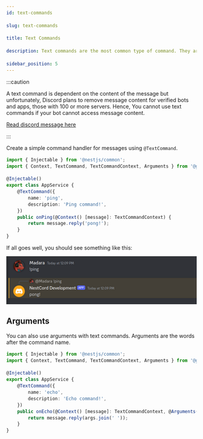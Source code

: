```yaml
---
id: text-commands

slug: text-commands

title: Text Commands

description: Text commands are the most common type of command. They are used to send a message to the channel.

sidebar_position: 5
---
```


:::caution

A text command is dependent on the content of the message but unfortunately, Discord plans to remove message content for verified bots and
apps, those with 100 or more servers. Hence, You cannot use text commands if your bot cannot access message content.

[Read discord message here](https://support-dev.discord.com/hc/en-us/articles/4404772028055-Message-Content-Access-Deprecation-for-Verified-Bots)

:::

Create a simple command handler for messages using `@TextCommand`.

```typescript title="src/app.service.ts"
import { Injectable } from '@nestjs/common';
import { Context, TextCommand, TextCommandContext, Arguments } from '@globalart/nestcord';

@Injectable()
export class AppService {
    @TextCommand({
        name: 'ping',
        description: 'Ping command!',
    })
    public onPing(@Context() [message]: TextCommandContext) {
        return message.reply('pong!');
    }
}
```

If all goes well, you should see something like this:

![Text Command](/img/content/text_command.png 'Text Command')


## Arguments

You can also use arguments with text commands. Arguments are the words after the command name.

```typescript title="src/app.service.ts"
import { Injectable } from '@nestjs/common';
import { Context, TextCommand, TextCommandContext, Arguments } from '@globalart/nestcord';

@Injectable()
export class AppService {
    @TextCommand({
        name: 'echo',
        description: 'Echo command!',
    })
    public onEcho(@Context() [message]: TextCommandContext, @Arguments() args: string[]) {
        return message.reply(args.join(' '));
    }
}
```
